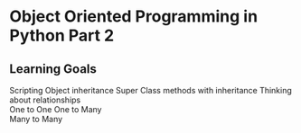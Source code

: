 # Object Oriented Programming in Python Part 2

## Learning Goals
Scripting
Object inheritance
Super
Class methods with inheritance
Thinking about relationships  
    One to One 
    One to Many  
    Many to Many